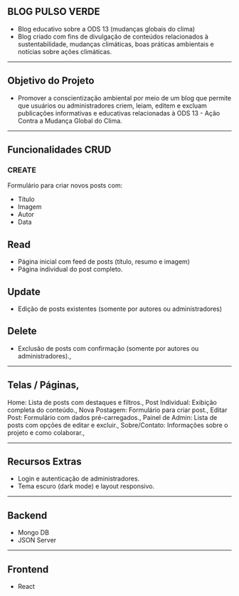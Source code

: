 ## BLOG PULSO VERDE
- Blog educativo sobre a ODS 13 (mudanças globais do clima)
- Blog criado com fins de divulgação de conteúdos relacionados à sustentabilidade, mudanças climáticas, boas práticas ambientais e notícias sobre ações climáticas.
---

## Objetivo do Projeto
- Promover a conscientização ambiental por meio de um blog que permite que usuários ou administradores criem, leiam, editem e excluam publicações informativas e educativas relacionadas à ODS 13 - Ação Contra a Mudança Global do Clima.
---

## Funcionalidades CRUD
### CREATE
Formulário para criar novos posts com:
- Título
- Imagem
- Autor
- Data

## Read
- Página inicial com feed de posts (título, resumo e imagem)
- Página individual do post completo.

## Update
- Edição de posts existentes (somente por autores ou administradores)

## Delete
- Exclusão de posts com confirmação (somente por autores ou administradores).,

---

## Telas / Páginas,
Home: Lista de posts com destaques e filtros.,
Post Individual: Exibição completa do conteúdo.,
Nova Postagem: Formulário para criar post.,
Editar Post: Formulário com dados pré-carregados.,
Painel de Admin: Lista de posts com opções de editar e excluir.,
Sobre/Contato: Informações sobre o projeto e como colaborar.,

---
## Recursos Extras
- Login e autenticação de administradores.
- Tema escuro (dark mode) e layout responsivo.
---

## Backend 
- Mongo DB
- JSON Server
---

## Frontend
- React
